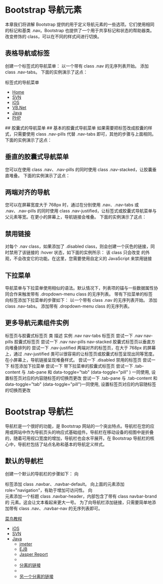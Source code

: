 # Bootstrap 导航元素 #
本章我们将讲解 Bootstrap 提供的用于定义导航元素的一些选项。它们使用相同的标记和基类 .nav。Bootstrap 也提供了一个用于共享标记和状态的帮助器类。改变修饰的 class，可以在不同的样式间进行切换。
## 表格导航或标签 ##
创建一个标签式的导航菜单：
以一个带有 class .nav 的无序列表开始。
添加 class .nav-tabs。
下面的实例演示了这点：
<p>标签式的导航菜单</p>
<ul class="nav nav-tabs">
  <li class="active"><a href="#">Home</a></li>
  <li><a href="#">SVN</a></li>
  <li><a href="#">iOS</a></li>
  <li><a href="#">VB.Net</a></li>
  <li><a href="#">Java</a></li>
  <li><a href="#">PHP</a></li>
</ul>
## 胶囊式的导航菜单 ##
基本的胶囊式导航菜单
如果需要把标签改成胶囊的样式，只需要使用 class .nav-pills 代替 .nav-tabs 即可，其他的步骤与上面相同。
下面的实例演示了这点：

## 垂直的胶囊式导航菜单 ##
您可以在使用 class .nav、.nav-pills 的同时使用 class .nav-stacked，让胶囊垂直堆叠。
下面的实例演示了这点：

## 两端对齐的导航 ##
您可以在屏幕宽度大于 768px 时，通过在分别使用 .nav、.nav-tabs 或 .nav、.nav-pills 的同时使用 class .nav-justified，让标签式或胶囊式导航菜单与父元素等宽。在更小的屏幕上，导航链接会堆叠。
下面的实例演示了这点：

## 禁用链接 ##
对每个 .nav class，如果添加了 .disabled class，则会创建一个灰色的链接，同时禁用了该链接的 :hover 状态，如下面的实例所示：
该 class 只会改变 <a> 的外观，不会改变它的功能。在这里，您需要使用自定义的 JavaScript 来禁用链接
## 下拉菜单 ##
导航菜单与下拉菜单使用相似的语法。默认情况下，列表项的锚与一些数据属性协同合作来触发带有 .dropdown-menu class 的无序列表。
带有下拉菜单的标签
向标签添加下拉菜单的步骤如下：
以一个带有 class .nav 的无序列表开始。
添加 class .nav-tabs。
添加带有 .dropdown-menu class 的无序列表。
## 更多导航元素组件实例 ##
标签页与胶囊式标签页
类	描述	实例
.nav nav-tabs	标签页	尝试一下
.nav nav-pills	胶囊式标签页	尝试一下
.nav nav-pills nav-stacked	胶囊式标签页以垂直方向堆叠排列的	尝试一下
.nav-justified	两端对齐的标签页，在大于 768px 的屏幕上，通过 .nav-justified 类可以很容易的让标签页或胶囊式标签呈现出同等宽度。在小屏幕上，导航链接呈现堆叠样式。	尝试一下
.disabled	禁用的标签页	尝试一下
标签添加下拉菜单	尝试一下
带下拉菜单的胶囊式标签页	尝试一下
.tab-content	与 .tab-pane 和 data-toggle="tab" (data-toggle="pill" ) 一同使用, 设置标签页对应的内容随标签的切换而更改	尝试一下
.tab-pane	与 .tab-content 和 data-toggle="tab" (data-toggle="pill")一同使用, 设置标签页对应的内容随标签的切换而更改

# Bootstrap 导航栏 #
导航栏是一个很好的功能，是 Bootstrap 网站的一个突出特点。导航栏在您的应用或网站中作为导航页头的响应式基础组件。导航栏在移动设备的视图中是折叠的，随着可用视口宽度的增加，导航栏也会水平展开。在 Bootstrap 导航栏的核心中，导航栏包括了站点名称和基本的导航定义样式。
## 默认的导航栏 ##
创建一个默认的导航栏的步骤如下：
向 <nav> 标签添加 class .navbar、.navbar-default。
向上面的元素添加 role="navigation"，有助于增加可访问性。
向 <div> 元素添加一个标题 class .navbar-header，内部包含了带有 class navbar-brand 的 <a> 元素。这会让文本看起来更大一号。
为了向导航栏添加链接，只需要简单地添加带有 class .nav、.navbar-nav 的无序列表即可。
<nav class="navbar navbar-default" role="navigation">
    <div class="container-fluid">
    <div class="navbar-header">
        <a class="navbar-brand" href="#">菜鸟教程</a>
    </div>
    <div>
        <ul class="nav navbar-nav">
            <li class="active"><a href="#">iOS</a></li>
            <li><a href="#">SVN</a></li>
            <li class="dropdown">
                <a href="#" class="dropdown-toggle" data-toggle="dropdown">
                    Java
                    <b class="caret"></b>
                </a>
                <ul class="dropdown-menu">
                    <li><a href="#">jmeter</a></li>
                    <li><a href="#">EJB</a></li>
                    <li><a href="#">Jasper Report</a></li>
                    <li class="divider"></li>
                    <li><a href="#">分离的链接</a></li>
                    <li class="divider"></li>
                    <li><a href="#">另一个分离的链接</a></li>
                </ul>
            </li>
        </ul>
    </div>
    </div>
</nav>